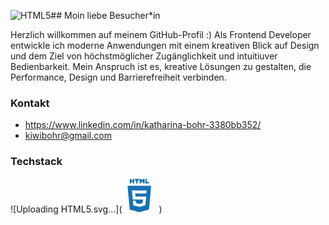 ![HTML5](https://github.com/user-attachments/assets/bb982599-2dfc-4c92-b37c-a7dc8c8eabe4)## Moin liebe Besucher*in

Herzlich willkommen auf meinem GitHub-Profil :)
Als Frontend Developer entwickle ich moderne Anwendungen mit einem kreativen Blick auf Design und dem Ziel von höchstmöglicher Zugänglichkeit und intuitiuver Bedienbarkeit. Mein Anspruch ist es, kreative Lösungen zu gestalten, die Performance, Design und Barrierefreiheit verbinden.

### Kontakt
- https://www.linkedin.com/in/katharina-bohr-3380bb352/
- kiwibohr@gmail.com

### Techstack

![Uploading HTML5.svg…](<svg width="55" height="55" viewBox="0 0 55 55" fill="none" xmlns="http://www.w3.org/2000/svg">
<path d="M8.30615 12.1296L11.7387 50.2964L27.1419 54.406L42.5879 50.3741L46.0243 12.1296H8.30615ZM38.8845 20.8187L38.6693 23.295L38.5746 24.4389H20.5059L20.9376 29.5324H38.1451L38.0301 30.4794L36.9201 42.75L36.8386 43.4673L27.1652 46.0709V46.0688L27.1538 46.0739L17.4859 43.5628L16.8297 36.3237H21.57L21.9058 39.9146L27.1627 41.247L27.1652 41.1477V41.1528L32.4336 40.0284L32.9837 34.2014H16.6187L15.4583 21.1128L15.3449 19.7699H38.9974L38.8845 20.8187ZM11.8661 1.35986H14.2524V3.71815H16.4358V1.35986H18.8225V8.50009H16.4358V6.10912H14.2528V8.50009H11.8661V1.35986ZM21.9605 3.72791H19.8595V1.35986H26.4492V3.72791H24.3473V8.50009H21.9605V3.72791ZM27.495 1.35986H29.9832L31.5142 3.86883L33.0435 1.35986H35.533V8.50009H33.1556V4.96096L31.5142 7.49964H31.4726L29.83 4.96096V8.50009H27.4946V1.35986H27.495ZM36.721 1.35986H39.1082V6.1401H42.4644V8.50051H36.721V1.35986Z" fill="#1572B6"/>
</svg>
)



